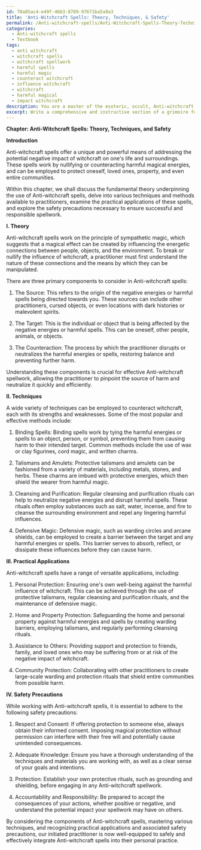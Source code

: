 ```yaml
---
id: 70a85ac4-e49f-46b3-8789-97671ba5a9a3
title: 'Anti-Witchcraft Spells: Theory, Techniques, & Safety'
permalink: /Anti-witchcraft-spells/Anti-Witchcraft-Spells-Theory-Techniques-Safety/
categories:
  - Anti-witchcraft spells
  - Textbook
tags:
  - anti witchcraft
  - witchcraft spells
  - witchcraft spellwork
  - harmful spells
  - harmful magic
  - counteract witchcraft
  - influence witchcraft
  - witchcraft
  - harmful magical
  - impact witchcraft
description: You are a master of the esoteric, occult, Anti-witchcraft spells and education, you have written many textbooks on the subject in ways that provide students with rich and deep understanding of the subject. You are being asked to write textbook-like sections on a topic and you do it with full context, explainability, and reliability in accuracy to the true facts of the topic at hand, in a textbook style that a student would easily be able to learn from, in a rich, engaging, and contextual way. Always include relevant context (such as formulas and history), related concepts, and in a way that someone can gain deep insights from.
excerpt: Write a comprehensive and instructive section of a grimoire focused on Anti-witchcraft spells, including detailed information on theory, various techniques, practical applications, and safety precautions that a practitioner must take. This section should be structured in such a way that an initiate can gain rich knowledge and understanding from it, enabling them to safely and effectively work with Anti-witchcraft spells in their practice.
---
```

**Chapter: Anti-Witchcraft Spells: Theory, Techniques, and Safety**

**Introduction**

Anti-witchcraft spells offer a unique and powerful means of addressing the potential negative impact of witchcraft on one's life and surroundings. These spells work by nullifying or counteracting harmful magical energies, and can be employed to protect oneself, loved ones, property, and even entire communities.

Within this chapter, we shall discuss the fundamental theory underpinning the use of Anti-witchcraft spells, delve into various techniques and methods available to practitioners, examine the practical applications of these spells, and explore the safety precautions necessary to ensure successful and responsible spellwork.

**I. Theory**

Anti-witchcraft spells work on the principle of sympathetic magic, which suggests that a magical effect can be created by influencing the energetic connections between people, objects, and the environment. To break or nullify the influence of witchcraft, a practitioner must first understand the nature of these connections and the means by which they can be manipulated.

There are three primary components to consider in Anti-witchcraft spells:

1. The Source: This refers to the origin of the negative energies or harmful spells being directed towards you. These sources can include other practitioners, cursed objects, or even locations with dark histories or malevolent spirits.

2. The Target: This is the individual or object that is being affected by the negative energies or harmful spells. This can be oneself, other people, animals, or objects.

3. The Counteraction: The process by which the practitioner disrupts or neutralizes the harmful energies or spells, restoring balance and preventing further harm.

Understanding these components is crucial for effective Anti-witchcraft spellwork, allowing the practitioner to pinpoint the source of harm and neutralize it quickly and efficiently.

**II. Techniques**

A wide variety of techniques can be employed to counteract witchcraft, each with its strengths and weaknesses. Some of the most popular and effective methods include:

1. Binding Spells: Binding spells work by tying the harmful energies or spells to an object, person, or symbol, preventing them from causing harm to their intended target. Common methods include the use of wax or clay figurines, cord magic, and written charms.

2. Talismans and Amulets: Protective talismans and amulets can be fashioned from a variety of materials, including metals, stones, and herbs. These charms are imbued with protective energies, which then shield the wearer from harmful magic.

3. Cleansing and Purification: Regular cleansing and purification rituals can help to neutralize negative energies and disrupt harmful spells. These rituals often employ substances such as salt, water, incense, and fire to cleanse the surrounding environment and repel any lingering harmful influences.

4. Defensive Magic: Defensive magic, such as warding circles and arcane shields, can be employed to create a barrier between the target and any harmful energies or spells. This barrier serves to absorb, reflect, or dissipate these influences before they can cause harm.

**III. Practical Applications**

Anti-witchcraft spells have a range of versatile applications, including:

1. Personal Protection: Ensuring one's own well-being against the harmful influence of witchcraft. This can be achieved through the use of protective talismans, regular cleansing and purification rituals, and the maintenance of defensive magic.

2. Home and Property Protection: Safeguarding the home and personal property against harmful energies and spells by creating warding barriers, employing talismans, and regularly performing cleansing rituals.

3. Assistance to Others: Providing support and protection to friends, family, and loved ones who may be suffering from or at risk of the negative impact of witchcraft.

4. Community Protection: Collaborating with other practitioners to create large-scale warding and protection rituals that shield entire communities from possible harm.

**IV. Safety Precautions**

While working with Anti-witchcraft spells, it is essential to adhere to the following safety precautions:

1. Respect and Consent: If offering protection to someone else, always obtain their informed consent. Imposing magical protection without permission can interfere with their free will and potentially cause unintended consequences.

2. Adequate Knowledge: Ensure you have a thorough understanding of the techniques and materials you are working with, as well as a clear sense of your goals and intentions.

3. Protection: Establish your own protective rituals, such as grounding and shielding, before engaging in any Anti-witchcraft spellwork.

4. Accountability and Responsibility: Be prepared to accept the consequences of your actions, whether positive or negative, and understand the potential impact your spellwork may have on others.

By considering the components of Anti-witchcraft spells, mastering various techniques, and recognizing practical applications and associated safety precautions, our initiated practitioner is now well-equipped to safely and effectively integrate Anti-witchcraft spells into their personal practice.
